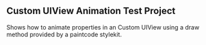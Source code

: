## Custom UIView Animation Test Project

Shows how to animate properties in an Custom UIView using a
draw method provided by a paintcode stylekit.

